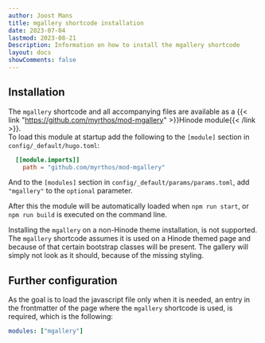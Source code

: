 ```yaml
---
author: Joost Mans
title: mgallery shortcode installation
date: 2023-07-04
lastmod: 2023-08-21
Description: Information on how to install the mgallery shortcode
layout: docs
showComments: false
---
```

<!-- cSpell:ignore Joost mgallery shortcode hinode shortcodes mimage lightbox frontmatter lastmod -->
## Installation

The `mgallery` shortcode and all accompanying files are available as a {{< link "https://github.com/myrthos/mod-mgallery" >}}Hinode module{{< /link >}}.  
To load this module at startup add the following to the `[module]` section in `config/_default/hugo.toml`:

```toml
  [[module.imports]]
    path = "github.com/myrthos/mod-mgallery"
```

And to the `[modules]` section in `config/_default/params/params.toml`, add `"mgallery"` to the `optional` parameter.

After this the module will be automatically loaded when `npm run start`, or `npm run build` is executed on the command line.

Installing the `mgallery` on a non-Hinode theme installation, is not supported. The `mgallery` shortcode assumes it is used on a Hinode themed page and because of that certain bootstrap classes will be present. The gallery will simply not look as it should, because of the missing styling.

## Further configuration

As the goal is to load the javascript file only when it is needed, an entry in the frontmatter of the page where the `mgallery` shortcode is used, is required, which is the following:

```yaml
modules: ["mgallery"]
```
